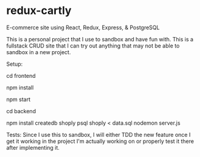 # redux-cartly
E-commerce site using React, Redux, Express, &amp; PostgreSQL

This is a personal project that I use to sandbox and have fun with. 
This is a fullstack CRUD site that I can try out anything that may not be able to sandbox in a new project.


Setup:

cd frontend

npm install

npm start

cd backend

npm install
createdb shoply
psql shoply < data.sql
nodemon server.js



Tests:
Since I use this to sandbox, I will either TDD the new feature once I get it working in the project I'm actually working on
or properly test it there after implementing it. 
